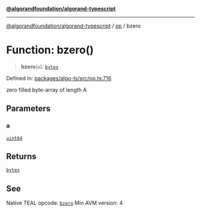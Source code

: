 [**@algorandfoundation/algorand-typescript**](../../../README.md)

***

[@algorandfoundation/algorand-typescript](../../../README.md) / [op](../README.md) / bzero

# Function: bzero()

> **bzero**(`a`): [`bytes`](../../../type-aliases/bytes.md)

Defined in: [packages/algo-ts/src/op.ts:716](https://github.com/algorandfoundation/puya-ts/blob/89ee9cf9a58d93e3ffbb727cfadf537835799a71/packages/algo-ts/src/op.ts#L716)

zero filled byte-array of length A

## Parameters

### a

[`uint64`](../../../type-aliases/uint64.md)

## Returns

[`bytes`](../../../type-aliases/bytes.md)

## See

Native TEAL opcode: [`bzero`](https://developer.algorand.org/docs/get-details/dapps/avm/teal/opcodes/v10/#bzero)
Min AVM version: 4
